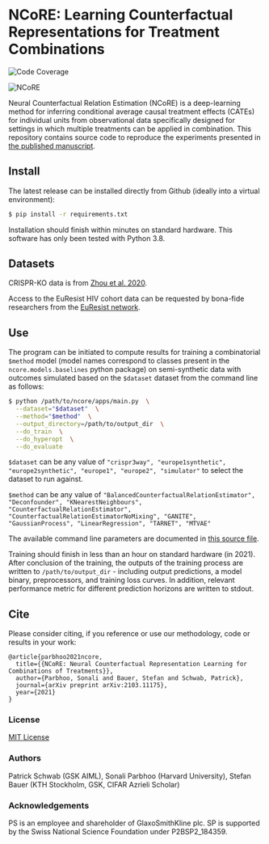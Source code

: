 # NCoRE: Learning Counterfactual Representations for Treatment Combinations

![Code Coverage](https://img.shields.io/badge/Python-3.8-blue)

![NCoRE](http://schwabpatrick.com/img/ncore.png)

Neural Counterfactual Relation Estimation (NCoRE) is a deep-learning method for inferring conditional average
causal treatment effects (CATEs) for individual units from observational data specifically designed for settings in
which multiple treatments can be applied in combination. This repository contains source code to reproduce the 
experiments presented in [the published manuscript](https://arxiv.org/abs/2103.11175).

## Install

The latest release can be installed directly from Github (ideally into a virtual environment):

```bash
$ pip install -r requirements.txt
```

Installation should finish within minutes on standard hardware. This software has only been tested with Python 3.8.

## Datasets

CRISPR-KO data is from [Zhou et al. 2020](https://www.sciencedirect.com/science/article/pii/S2211124720310056).

Access to the EuResist HIV cohort data can be requested by bona-fide researchers
from the [EuResist network](https://www.euresist.org/).

## Use

The program can be initiated to compute results for training a combinatorial `$method` model (model names correspond to classes present in the `ncore.models.baselines` python package) on semi-synthetic data with outcomes simulated based on the `$dataset` dataset from the command line as follows:

```bash
$ python /path/to/ncore/apps/main.py  \
  --dataset="$dataset"  \
  --method="$method"  \
  --output_directory=/path/to/output_dir  \
  --do_train  \
  --do_hyperopt  \
  --do_evaluate
```

`$dataset` can be any value of `"crispr3way", "europe1synthetic", "europe2synthetic", "europe1", "europe2", "simulator"` 
to select the dataset to run against.

`$method` can be any value of `"BalancedCounterfactualRelationEstimator", "Deconfounder", "KNearestNeighbours", "CounterfactualRelationEstimator", "CounterfactualRelationEstimatorNoMixing", "GANITE", "GaussianProcess", "LinearRegression", "TARNET", "MTVAE"`

The available command line parameters are documented in [this source file](ncore/apps/parameters.py).

Training should finish in less than an hour on standard hardware (in 2021). 
After conclusion of the training, the outputs of the training process are written to `/path/to/output_dir` - 
including output predictions, a model binary, preprocessors, and training loss curves. 
In addition, relevant performance metric for different prediction horizons are written to stdout.

## Cite

Please consider citing, if you reference or use our methodology, code or results in your work:

    @article{parbhoo2021ncore,
      title={{NCoRE: Neural Counterfactual Representation Learning for Combinations of Treatments}},
      author={Parbhoo, Sonali and Bauer, Stefan and Schwab, Patrick},
      journal={arXiv preprint arXiv:2103.11175},
      year={2021}
    }

### License

[MIT License](LICENSE.txt)

### Authors

Patrick Schwab (GSK AIML), Sonali Parbhoo (Harvard University), Stefan Bauer (KTH Stockholm, GSK, CIFAR Azrieli Scholar) 

### Acknowledgements

PS is an employee and shareholder of GlaxoSmithKline plc. SP is supported by the Swiss National Science Foundation under P2BSP2_184359.
